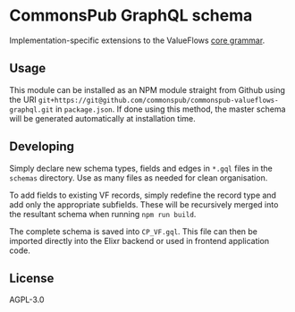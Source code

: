 # CommonsPub GraphQL schema

Implementation-specific extensions to the ValueFlows [core grammar](https://github.com/valueflows/vf-graphql/).

## Usage

This module can be installed as an NPM module straight from Github using the URI `git+https://git@github.com/commonspub/commonspub-valueflows-graphql.git` in `package.json`. If done using this method, the master schema will be generated automatically at installation time.

## Developing

Simply declare new schema types, fields and edges in `*.gql` files in the `schemas` directory. Use as many files as needed for clean organisation.

To add fields to existing VF records, simply redefine the record type and add only the appropriate subfields. These will be recursively merged into the resultant schema when running `npm run build`.

The complete schema is saved into `CP_VF.gql`. This file can then be imported directly into the Elixr backend or used in frontend application code.

## License

AGPL-3.0

